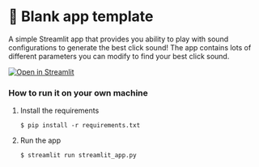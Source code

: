 # 🎈 Blank app template

A simple Streamlit app that provides you ability to play with sound configurations to generate the best click sound!
The app contains lots of different parameters you can modify to find your best click sound.

[![Open in Streamlit](https://static.streamlit.io/badges/streamlit_badge_black_white.svg)](https://click-sound-generator.streamlit.app/)

### How to run it on your own machine

1. Install the requirements

   ```
   $ pip install -r requirements.txt
   ```

2. Run the app

   ```
   $ streamlit run streamlit_app.py
   ```
